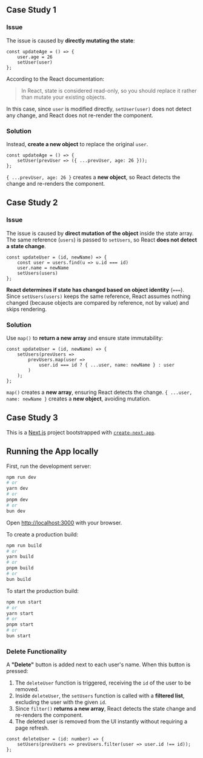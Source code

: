 ## Case Study 1
### Issue
The issue is caused by **directly mutating the state**:
```tsx
const updateAge = () => {
    user.age = 26
    setUser(user)
};
``` 
According to the React documentation: 
> In React, state is considered read-only, so you should replace it rather than mutate your existing objects. 

In this case, since `user` is modified directly, `setUser(user)` does not detect any change, and React does not re-render the component.

### Solution
Instead, **create a new object** to replace the original `user`.
```tsx
const updateAge = () => {
    setUser(prevUser => ({ ...prevUser, age: 26 }));
};
```
`{ ...prevUser, age: 26 }` creates a **new object**, so React detects the change and re-renders the component.

## Case Study 2
### Issue
The issue is caused by **direct mutation of the object** inside the state array. The same reference (`users`) is passed to `setUsers`, so React **does not detect a state change**.
```tsx
const updateUser = (id, newName) => {
    const user = users.find(u => u.id === id)
    user.name = newName
    setUsers(users)
};
```
**React determines if state has changed based on object identity** (`===`). Since `setUsers(users)` keeps the same reference, React assumes nothing changed (because objects are compared by reference, not by value) and skips rendering. 

### Solution
Use `map()` to **return a new array** and ensure state immutability:
```tsx
const updateUser = (id, newName) => {
    setUsers(prevUsers =>
        prevUsers.map(user =>
            user.id === id ? { ...user, name: newName } : user
        )
    );
};
```
`map()` creates a **new array**, ensuring React detects the change. `{ ...user, name: newName }` creates a **new object**, avoiding mutation.

## Case Study 3
This is a [Next.js](https://nextjs.org) project bootstrapped with [`create-next-app`](https://nextjs.org/docs/app/api-reference/cli/create-next-app).

## Running the App locally

First, run the development server:

```bash
npm run dev
# or
yarn dev
# or
pnpm dev
# or
bun dev
```

Open [http://localhost:3000](http://localhost:3000) with your browser.

To create a production build:

```bash
npm run build
# or
yarn build
# or
pnpm build
# or
bun build
```

To start the production build:
```bash
npm run start
# or
yarn start
# or
pnpm start
# or
bun start
```

### Delete Functionality
A **"Delete"** button is added next to each user's name. When this button is pressed:

1. The `deleteUser` function is triggered, receiving the `id` of the user to be removed.
2. Inside `deleteUser`, the `setUsers` function is called with a **filtered list**, excluding the user with the given `id`.
3. Since `filter()` **returns a new array**, React detects the state change and re-renders the component.
4. The deleted user is removed from the UI instantly without requiring a page refresh.

```tsx
const deleteUser = (id: number) => {
    setUsers(prevUsers => prevUsers.filter(user => user.id !== id));
};
```